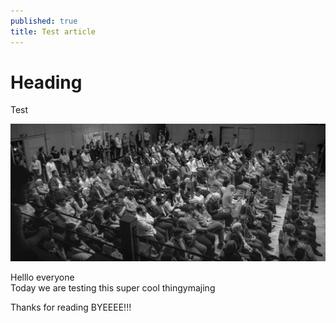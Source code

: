 ```yaml
---
published: true
title: Test article
---
```

# Heading

Test

![](/assets/images/page_team.png)

Helllo everyone  
Today we are testing this super cool thingymajing

Thanks for reading BYEEEE!!!
